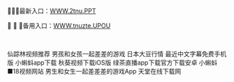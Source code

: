<p>
	🤵🤵🤵最新入口：<a href="http://www.baidu.com/link?url=6MA2SWnO3Raqke39an_0PUxosM6ZrUGzi1BN9tNnlPW&wd">WWW.2tnu.PPT</a> 
	<p>
		🏺
🏺
🏺备用入口：<a href="http://www.baidu.com/link?url=6MA2SWnO3Raqke39an_0PUxosM6ZrUGzi1BN9tNnlPW&wd">WWW.tnuzte.UPOU</a> 
	</p>
	<p>
		<br />
	</p>
	<p>
		仙踪林视频推荐
男孩和女孩一起差差的游戏
日本大豆行情
最近中文字幕免费手机版
小蝌蚪app下载
秋葵视频下载iOS版
绿茶直播app下载官方下载安卓
小蝌蚪■18视频网站
男生和女生一起差差差的游戏App
天堂在线下载网
	</p>
